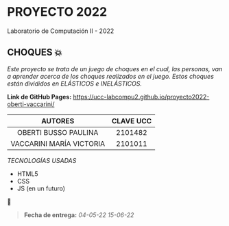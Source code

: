 # PROYECTO 2022
Laboratorio de Computación II - 2022

## CHOQUES :boom:

_Este proyecto se trata de un juego de choques en el cual, las personas, van a aprender acerca de los choques realizados en el juego. Estos choques están divididos en ELÁSTICOS e INELÁSTICOS._

**Link de GitHub Pages:** https://ucc-labcompu2.github.io/proyecto2022-oberti-vaccarini/

| **AUTORES**              | **CLAVE UCC** |
|:------------------------:|:-------------:|
| OBERTI BUSSO PAULINA     |    2101482    |
| VACCARINI MARÍA VICTORIA |    2101011    |

 _TECNOLOGÍAS USADAS_
 
* HTML5
* CSS
* JS (en un futuro)

:calendar:
>**Fecha de entrega:** _04-05-22_ _15-06-22_
